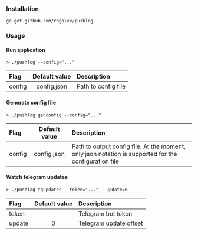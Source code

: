 ### Installation

```
go get github.com/rogalev/pushlog
```

### Usage

#### Run application

```
> ./pushlog --config="..."
```

| Flag   | Default value | Description         |
|:-------|:-------------:|:--------------------|
| config |  config.json  | Path to config file |


#### Generate config file


```
> ./pushlog genconfig --config="..."
```

| Flag      | Default value | Description                                                                                           |
|:----------|:-------------:|:------------------------------------------------------------------------------------------------------|
| config    |  config.json  | Path to output config file. At the moment, only json notation is supported for the configuration file |


#### Watch telegram updates

```
> ./pushlog tgupdates --token="..." --update=0
```

| Flag   | Default value | Description            |
|:-------|:-------------:|:-----------------------|
| token  |               | Telegram bot token     |
| update |       0       | Telegram update offset |

